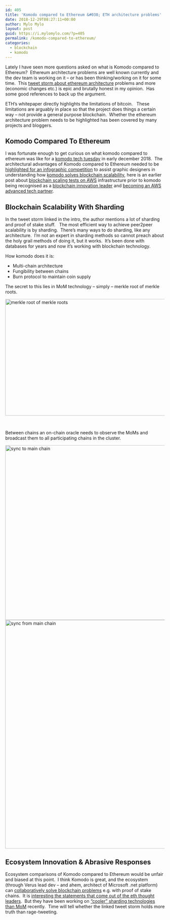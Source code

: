 ```yaml
---
id: 405
title: 'Komodo compared to Ethereum &#038; ETH architecture problems'
date: 2018-12-29T08:27:11+00:00
author: Mylo Mylo
layout: post
guid: https://i.mylomylo.com/?p=405
permalink: /komodo-compared-to-ethereum/
categories:
  - blockchain
  - komodo
---
```

Lately I have seen more questions asked on what is Komodo compared to Ethereum?  Ethereum architecture problems are well known currently and the dev team is working on it &#8211; or has been thinking/working on it for some time.  This [tweet storm about ethereum architecture](https://twitter.com/TuurDemeester/status/1078682801954799617) problems and more (economic changes etc.) is epic and brutally honest in my opinion.  Has some good references to back up the argument.

ETH&#8217;s whitepaper directly highlights the limitations of bitcoin.   These limitations are arguably in place so that the project does things a certain way &#8211; not provide a general purpose blockchain.  Whether the ethereum architecture problem needs to be highlighted has been covered by many projects and bloggers.

## Komodo Compared To Ethereum

I was fortunate enough to get curious on what komodo compared to ethereum was like for a [komodo tech tuesday](https://www.komodoplatform.com/tech-tuesday-update-13/) in early december 2018.  The architectural advantages of Komodo compared to Ethereum needed to be [highlighted for an infographic competition](https://www.komodoplatform.com/tech-tuesday-update-3/) to assist graphic designers in understanding how [komodo solves blockchain scalability](https://komodoplatform.com/komodo-platforms-new-scalability-tech/), here is an earlier post about [blockchain scaling tests on AWS](https://i.mylomylo.com/komodo-blockchain-scaling-1-million-tx-per-second-stats-prep-etc/) infrastructure prior to komodo being recognised as a [blockchain innovation leader](https://komodoplatform.com/komodo-platform-a-commitment-to-innovation/) and [becoming an AWS advanced tech partner](https://www.reddit.com/r/komodoplatform/comments/a19jkk/when_did_kmd_partner_with_aws/).

## Blockchain Scalability With Sharding

In the tweet storm linked in the intro, the author mentions a lot of sharding and proof of stake stuff.   The most efficient way to achieve peer2peer scalability is by sharding.  There&#8217;s many ways to do sharding, like any architecture.  I&#8217;m not an expert in sharding methods so cannot preach about the holy grail methods of doing it, but it works.  It&#8217;s been done with databases for years and now it&#8217;s working with blockchain technology.

How komodo does it is:

  * Multi-chain architecture
  * Fungibility between chains
  * Burn protocol to maintain coin supply

The secret to this lies in MoM technology &#8211; simply &#8211; merkle root of merkle roots.

<img class="aligncenter wp-image-407 size-full" src="https://i.mylomylo.com/wp-content/uploads/2018/12/merkle-root-of-merkle-roots-v2-768x368.png" alt="merkle root of merkle roots" width="768" height="368" srcset="https://i.mylomylo.com/wp-content/uploads/2018/12/merkle-root-of-merkle-roots-v2-768x368.png 768w, https://i.mylomylo.com/wp-content/uploads/2018/12/merkle-root-of-merkle-roots-v2-768x368-300x144.png 300w" sizes="(max-width: 768px) 100vw, 768px" /> 

&nbsp;

Between chains an on-chain oracle needs to observe the MoMs and broadcast them to all participating chains in the cluster.

<img class="aligncenter wp-image-408 size-full" src="https://i.mylomylo.com/wp-content/uploads/2018/12/2.-sync-to-KMD-768x551.png" alt="sync to main chain" width="768" height="551" srcset="https://i.mylomylo.com/wp-content/uploads/2018/12/2.-sync-to-KMD-768x551.png 768w, https://i.mylomylo.com/wp-content/uploads/2018/12/2.-sync-to-KMD-768x551-300x215.png 300w" sizes="(max-width: 768px) 100vw, 768px" /><img class="aligncenter wp-image-409 size-full" src="https://i.mylomylo.com/wp-content/uploads/2018/12/4.-notarizing-onto-assetchains-768x721.png" alt="sync from main chain" width="768" height="721" srcset="https://i.mylomylo.com/wp-content/uploads/2018/12/4.-notarizing-onto-assetchains-768x721.png 768w, https://i.mylomylo.com/wp-content/uploads/2018/12/4.-notarizing-onto-assetchains-768x721-300x282.png 300w" sizes="(max-width: 768px) 100vw, 768px" /> 

## Ecosystem Innovation & Abrasive Responses

Ecosystem comparisons of Komodo compared to Ethereum would be unfair and biased at this point.  I think Komodo is great, and the ecosystem (through Verus lead dev &#8211; and ahem, architect of Microsoft .net platform) can [collaboratively solve blockchain problems](https://medium.com/veruscoin/how-verus-solved-nothing-at-stake-and-weak-subjectivity-proof-of-stake-problems-b4dd6a85086e) e.g. with proof of stake chains.  It is [interesting the statements that come out of the eth thought leaders](https://twitter.com/VladZamfir/status/1050842019835260928).  But they have been working on [&#8220;cooler&#8221; sharding technologies than MoM](https://twitter.com/VladZamfir/status/1071145665332310016) recently.  Time will tell whether the linked tweet storm holds more truth than rage-tweeting.

&nbsp;